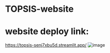 # TOPSIS-website
# website deploy link: 
https://topsis-senj7xbu5d.streamlit.app/
![image](https://github.com/darpanmittal/TOPSIS/assets/89724797/7a72ac94-3e56-4f42-ac8e-a1c41ba41dd4)
